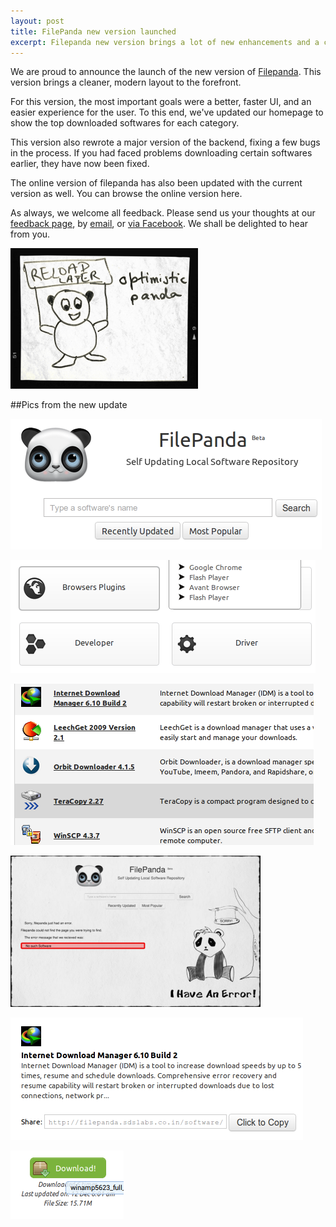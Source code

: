 ```yaml
---
layout: post
title: FilePanda new version launched
excerpt: Filepanda new version brings a lot of new enhancements and a cleaner design
---
```

We are proud to announce the launch of the new version of [Filepanda](https://filepanda.sdslabs.co.in). This version brings a cleaner, modern layout to the forefront.

For this version, the most important goals were a better, faster UI, and an easier experience for the user. To this end, we've updated our homepage to show the top downloaded softwares for each category.

This version also rewrote a major version of the backend, fixing a few bugs in the process. If you had faced problems downloading certain softwares earlier, they have now been fixed.

The online version of filepanda has also been updated with the current version as well. You can browse the online version here.

As always, we welcome all feedback. Please send us your thoughts at our [feedback page](https://sdslabs.co.in/feedback/), by [email](contact@sdslabs.co.in), or [via Facebook](https://facebook.com/messages/SDSLabs). We shall be delighted to hear from you.

![Optimistic Panda](/images/posts/fp-optimistic-panda.png)

##Pics from the new update


![New header](/images/posts/fp-header.png)

![Categories on home page](/images/posts/fp-categories.png)

![Software Listings](/images/posts/fp-listing.png)

![Error page](/images/posts/fp-errorpage.png)

![Software Info Page](/images/posts/fp-software-info.png)

![Software Download Button](/images/posts/fp-download-button.png)

